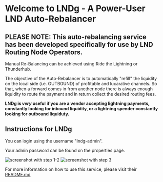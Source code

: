 # Welcome to LNDg - A Power-User LND Auto-Rebalancer
## PLEASE NOTE: This auto-rebalancing service has been developed specifically for use by LND Routing Node Operators. 
Manual Re-Balancing can be achieved using Ride the Lightning or Thunderhub.

The objective of the Auto-Rebalancer is to automatically "refill" the liquidity on the local side (i.e. OUTBOUND) of profitable and lucarative channels. So that, when a forward comes in from another node there is always enough liquidity to route the payment and in return collect the desired routing fees.

**LNDg is *very* useful if you are a vendor accepting lightning payments, constantly looking for inbound liquidity, or a lightning spender constantly looking for outbound liquiduty.**
## Instructions for LNDg

You can login using the username "lndg-admin".

Your admin password can be found on the properties page.

<!-- MD_PACKER_INLINE BEGIN -->
![screenshot with step 1-2](https://github.com/Start9Labs/lndg-wrapper/blob/master/docs/assets/step1.png)
![screenshot with step 3](https://github.com/Start9Labs/lndg-wrapper/blob/master/docs/assets/step3.png)
<!-- MD_PACKER_INLINE END -->


For more information on how to use this service, please visit their [README.md](https://github.com/cryptosharks131/lndg/blob/master/README.md#auto-rebalancer)
